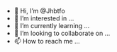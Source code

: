 - 👋 Hi, I’m @Jhbtfo
- 👀 I’m interested in ...
- 🌱 I’m currently learning ...
- 💞️ I’m looking to collaborate on ...
- 📫 How to reach me ...

<!---
Jhbtfo/Jhbtfo is a ✨ special ✨ repository because its `README.md` (this file) appears on your GitHub profile.
You can click the Preview link to take a look at your changes.
привет мир!
